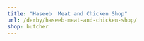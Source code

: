 ```yaml
---
title: "Haseeb  Meat and Chicken Shop"
url: /derby/haseeb-meat-and-chicken-shop/
shop: butcher
---
```

